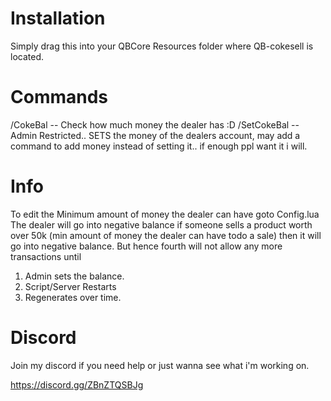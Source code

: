 # Installation

Simply drag this into your QBCore Resources folder where QB-cokesell is located.

# Commands

/CokeBal -- Check how much money the dealer has :D
/SetCokeBal -- Admin Restricted.. SETS the money of the dealers account, may add a command to add money instead of setting it.. if enough ppl want it i will.

# Info

To edit the Minimum amount of money the dealer can have goto Config.lua
The dealer will go into negative balance if someone sells a product worth over 50k (min amount of money the dealer can have todo a sale) then it will go into negative balance.
But hence fourth will not allow any more transactions until 

1. Admin sets the balance.
2. Script/Server Restarts
3. Regenerates over time.

# Discord

Join my discord if you need help or just wanna see what i'm working on. 

https://discord.gg/ZBnZTQSBJg